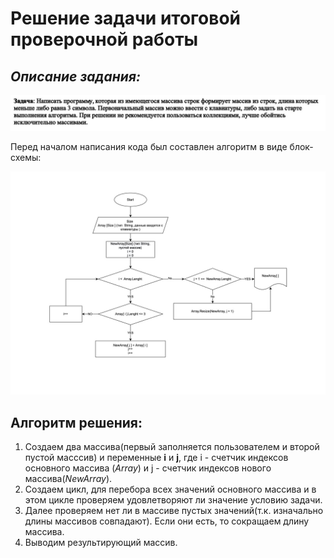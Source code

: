 # Решение задачи итоговой проверочной работы
## *Описание задания:*
![photo](Задача.jpeg)

Перед началом написания кода был составлен алгоритм в виде блок-схемы:

![photo](БлокСхемаРешения.jpeg)

## Алгоритм решения:

1. Создаем два массива(первый заполняется пользователем и второй пустой масссив) и переменные __i__ и __j__, где i - счетчик индексов основного массива (*Array*) и j - счетчик индексов нового массива(*NewArray*).
2. Создаем цикл, для перебора всех значений основного массива и в этом цикле проверяем удовлетворяют ли значение условию задачи.
3. Далее проверяем нет ли в массиве пустых значений(т.к. изначально длины массивов совпадают). Если они есть, то сокращаем длину массива.
4. Выводим результирующий массив.


